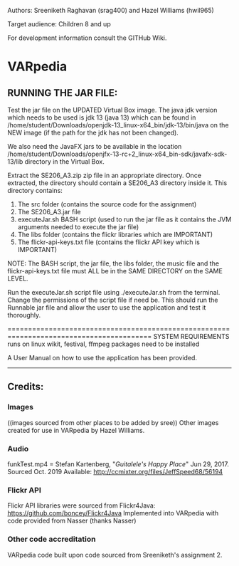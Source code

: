 Authors: Sreeniketh Raghavan (srag400) and Hazel Williams (hwil965)

Target audience: Children 8 and up

For development information consult the GITHub Wiki.

# VARpedia

## RUNNING THE JAR FILE: 

Test the jar file on the UPDATED Virtual Box image. The java jdk version which needs to be used is jdk 13 
(java 13) which can be found in /home/student/Downloads/openjdk-13_linux-x64_bin/jdk-13/bin/java on the 
NEW image (if the path for the jdk has not been changed).


We also need the JavaFX jars to be available in the location 
/home/student/Downloads/openjfx-13-rc+2_linux-x64_bin-sdk/javafx-sdk-13/lib directory 
in the Virtual Box. 


Extract the SE206_A3.zip zip file in an appropriate directory. Once extracted, the directory should contain a 
SE206_A3 directory inside it. This directory contains: 

1. The src folder (contains the source code for the assignment)
2. The SE206_A3.jar file
3. executeJar.sh BASH script (used to run the jar file as it contains the JVM arguments needed to execute the jar file)
4. The libs folder (contains the flickr libraries which are IMPORTANT)
5. The flickr-api-keys.txt file (contains the flickr API key which is IMPORTANT)

NOTE: The BASH script, the jar file, the libs folder, the music file and the flickr-api-keys.txt file must ALL be in the 
SAME DIRECTORY on the SAME LEVEL. 

Run the executeJar.sh script file using ./executeJar.sh from the terminal. Change the permissions of the script 
file if need be. This should run the Runnable jar file and allow the user to use the application and test it thoroughly. 

=========================================================================================
SYSTEM REQUIREMENTS
runs on linux
wikit, festival, ffmpeg packages need to be installed


A User Manual on how to use the application has been provided.

-----------------------------------------------------------------------------------------

## Credits:

### Images
((images sourced from other places to be added by sree))
Other images created for use in VARpedia by Hazel Williams.

### Audio
funkTest.mp4 = Stefan Kartenberg, "*Guitalele's Happy Place*" Jun 29, 2017. Sourced Oct. 2019 Available: http://ccmixter.org/files/JeffSpeed68/56194

### Flickr API
Flickr API libraries were sourced from Flickr4Java: https://github.com/boncey/Flickr4Java
Implemented into VARpedia with code provided from Nasser (thanks Nasser)

### Other code accreditation 
VARpedia code built upon code sourced from Sreeniketh's assignment 2.
